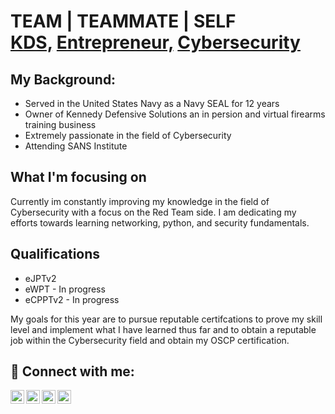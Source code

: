 <h1>TEAM | TEAMMATE | SELF <br/><a href="https://kennedydefensivesolutions.com">KDS,</a> <a href="https://instagram.com/traviskennedy267">Entrepreneur,</a> <a href="https://github.com/traviskennedy267">Cybersecurity</a>

<h2>My Background:</h2>

- Served in the United States Navy as a Navy SEAL for 12 years
- Owner of Kennedy Defensive Solutions an in persion and virtual firearms training business
- Extremely passionate in the field of Cybersecurity
- Attending SANS Institute

<h2>What I'm focusing on</h2>
Currently im constantly improving my knowledge in the field of Cybersecurity with a focus on the Red Team side. I am dedicating my efforts towards learning networking, python, and security fundamentals.

<h2>Qualifications</h2>

- eJPTv2
- eWPT - In progress
- eCPPTv2 - In progress

My goals for this year are to pursue reputable certifcations to prove my skill level and implement what I have learned thus far and to obtain a reputable job within the Cybersecurity field and obtain my OSCP certification.

<h2> 🤳 Connect with me:</h2>

[<img align="left" alt="TravisKennedy | YouTube" width="22px" src="https://cdn.jsdelivr.net/npm/simple-icons@v3/icons/youtube.svg" />][youtube]
[<img align="left" alt="TravisKennedy | Twitter" width="22px" src="https://cdn.jsdelivr.net/npm/simple-icons@v3/icons/twitter.svg" />][twitter]
[<img align="left" alt="TravisKennedy | LinkedIn" width="22px" src="https://cdn.jsdelivr.net/npm/simple-icons@v3/icons/linkedin.svg" />][linkedin][<img align="left" alt="TravisKennedy | Instagram" width="22px" src="https://cdn.jsdelivr.net/npm/simple-icons@v3/icons/instagram.svg" />][instagram]

[twitter]: https://twitter.com/travisk267
[youtube]: https://www.youtube.com/c/kennedydefensivesolutions
[instagram]: https://www.instagram.com/traviskennedy267/
[linkedin]: https://linkedin.com/in/traviskennedy















<!--
**traviskennedy267/traviskennedy267** is a ✨ _special_ ✨ repository because its `README.md` (this file) appears on your GitHub profile.

Here are some ideas to get you started:

- 🔭 I’m currently working on ...
- 🌱 I’m currently learning ...
- 👯 I’m looking to collaborate on ...
- 🤔 I’m looking for help with ...
- 💬 Ask me about ...
- 📫 How to reach me: ...
- 😄 Pronouns: ...
- ⚡ Fun fact: ...
-->
